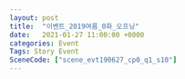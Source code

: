 ```yaml
---
layout: post
title:  "이벤트_2019여름_0화_오프닝"
date:   2021-01-27 11:00:00 +0000
categories: Event
Tags: Story Event
SceneCode: ["scene_evt190627_cp0_q1_s10"]
---
```

